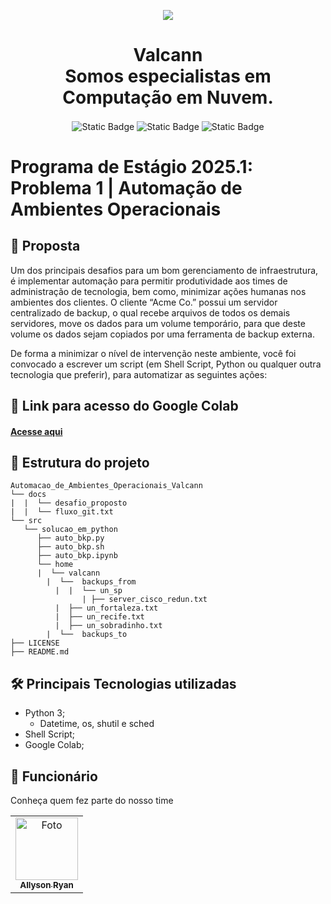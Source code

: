 <p align="center">
  <img src='https://github.com/user-attachments/assets/19e0a21a-7677-4b19-8382-5171bce8e490'/>
</p>
<h1 align="center">Valcann<br>
Somos especialistas em Computação em Nuvem.</h1>
<p align="center">
  <img align="center" alt="Static Badge" src="https://img.shields.io/badge/status-complete-complete?color=purple">
  <img align="center" alt="Static Badge" src="https://img.shields.io/badge/version-1-1?color=purple">
  <img align="center" alt="Static Badge" src="https://img.shields.io/badge/release%20date-jan%2F2025-jan%2F2025?color=purple">
</p>

# Programa de Estágio 2025.1: Problema 1 | Automação de Ambientes Operacionais

## 📕 Proposta

Um dos principais desafios para um bom gerenciamento de infraestrutura, é implementar automação para permitir produtividade aos times de administração de tecnologia, bem como, minimizar ações humanas nos ambientes dos clientes. O cliente “Acme Co.” possui um servidor centralizado de backup, o qual recebe arquivos de todos os demais servidores, move os dados para um volume temporário, para que deste volume os dados sejam copiados por uma ferramenta de backup externa. 

De forma a minimizar o nível de intervenção neste ambiente, você foi convocado a escrever um script (em Shell Script, Python ou qualquer outra tecnologia que preferir), para automatizar as seguintes ações:

## 🔗 Link para acesso do Google Colab

#### [Acesse aqui]()

## 


## 📂 Estrutura do projeto

```
Automacao_de_Ambientes_Operacionais_Valcann
└── docs
|  |  └── desafio_proposto
|  |  └── fluxo_git.txt
└── src
   └── solucao_em_python
      ├── auto_bkp.py
      ├── auto_bkp.sh
      ├── auto_bkp.ipynb
      └── home
      |  └── valcann
        |  └──  backups_from
          |  |  └── un_sp
                | ├── server_cisco_redun.txt
          |  ├── un_fortaleza.txt
          |  ├── un_recife.txt
          |  ├── un_sobradinho.txt
        |  └──  backups_to
├── LICENSE
├── README.md      

```

## 🛠️ Principais Tecnologias utilizadas

- Python 3;
  - Datetime, os, shutil e sched
- Shell Script;
- Google Colab;
  
## 🤝 Funcionário
Conheça quem fez parte do nosso time
<table>
  <tr>
    <td align="center">
      <a href="https://github.com/AllysonRyanE" title="defina o titulo do link">
        <img src="https://avatars.githubusercontent.com/u/115114528?v=4" width="100px;" alt="Foto"/><br>
        <sub>
          <b>Allyson Ryan</b>
        </sub>
      </a>
    </td>
  </tr>
</table>
